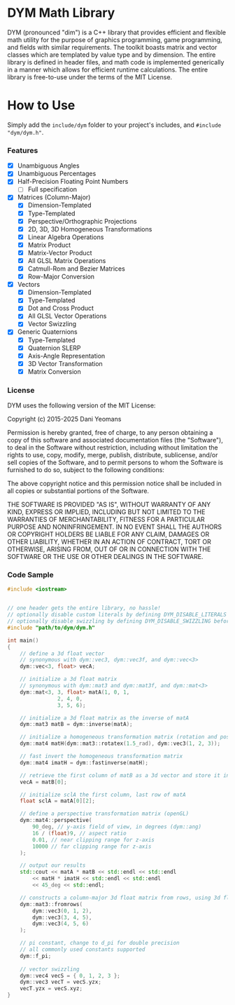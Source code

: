 # DYM Math Library

DYM (pronounced "dim") is a C++ library that provides efficient and flexible math utility for the purpose of graphics programming, game programming, and fields with similar requirements. The toolkit boasts matrix and vector classes which are templated by value type and by dimension. The entire library is defined in header files, and math code is implemented generically in a manner which allows for efficient runtime calculations. The entire library is free-to-use under the terms of the MIT License.

# How to Use

Simply add the `include/dym` folder to your project's includes, and `#include "dym/dym.h"`.

### Features
- [x] Unambiguous Angles
- [x] Unambiguous Percentages
- [x] Half-Precision Floating Point Numbers
  - [ ] Full specification
- [x] Matrices (Column-Major)
  - [x] Dimension-Templated
  - [x] Type-Templated
  - [x] Perspective/Orthographic Projections
  - [x] 2D, 3D, 3D Homogeneous Transformations
  - [x] Linear Algebra Operations
  - [x] Matrix Product
  - [x] Matrix-Vector Product
  - [x] All GLSL Matrix Operations
  - [x] Catmull-Rom and Bezier Matrices
  - [x] Row-Major Conversion
- [x] Vectors
  - [x] Dimension-Templated
  - [x] Type-Templated
  - [x] Dot and Cross Product
  - [x] All GLSL Vector Operations
  - [x] Vector Swizzling
- [x] Generic Quaternions
  - [x] Type-Templated
  - [x] Quaternion SLERP
  - [x] Axis-Angle Representation
  - [x] 3D Vector Transformation
  - [x] Matrix Conversion

### License

DYM uses the following version of the MIT License:

Copyright (c) 2015-2025 Dani Yeomans

Permission is hereby granted, free of charge, to any person obtaining a copy of this software and associated documentation files (the "Software"), to deal in the Software without restriction, including without limitation the rights to use, copy, modify, merge, publish, distribute, sublicense, and/or sell copies of the Software, and to permit persons to whom the Software is furnished to do so, subject to the following conditions:

The above copyright notice and this permission notice shall be included in all copies or substantial portions of the Software.

THE SOFTWARE IS PROVIDED "AS IS", WITHOUT WARRANTY OF ANY KIND, EXPRESS OR IMPLIED, INCLUDING BUT NOT LIMITED TO THE WARRANTIES OF MERCHANTABILITY, FITNESS FOR A PARTICULAR PURPOSE AND NONINFRINGEMENT. IN NO EVENT SHALL THE AUTHORS OR COPYRIGHT HOLDERS BE LIABLE FOR ANY CLAIM, DAMAGES OR OTHER LIABILITY, WHETHER IN AN ACTION OF CONTRACT, TORT OR OTHERWISE, ARISING FROM, OUT OF OR IN CONNECTION WITH THE SOFTWARE OR THE USE OR OTHER DEALINGS IN THE SOFTWARE.

### Code Sample

``` c++
#include <iostream>


// one header gets the entire library, no hassle!
// optionally disable custom literals by defining DYM_DISABLE_LITERALS before including
// optionally disable swizzling by defining DYM_DISABLE_SWIZZLING before including
#include "path/to/dym/dym.h"

int main()
{
	// define a 3d float vector
	// synonymous with dym::vec3, dym::vec3f, and dym::vec<3>
	dym::vec<3, float> vecA;

	// initialize a 3d float matrix
	// synonymous with dym::mat3 and dym::mat3f, and dym::mat<3>
	dym::mat<3, 3, float> matA(1, 0, 1,
				2, 4, 0,
				3, 5, 6);

	// initialize a 3d float matrix as the inverse of matA
	dym::mat3 matB = dym::inverse(matA);

	// initialize a homogeneous transformation matrix (rotation and position)
	dym::mat4 matH(dym::mat3::rotatex(1.5_rad), dym::vec3(1, 2, 3));

	// fast invert the homogeneous transformation matrix
	dym::mat4 imatH = dym::fastinverse(matH);

	// retrieve the first column of matB as a 3d vector and store it in vecA
	vecA = matB[0];

	// initialize sclA the first column, last row of matA
	float sclA = matA[0][2];

	// define a perspective transformation matrix (openGL)
	dym::mat4::perspective(
		90_deg, // y-axis field of view, in degrees (dym::ang)
		16 / (float)9, // aspect ratio
		0.01, // near clipping range for z-axis
		10000 // far clipping range for z-axis
	);

	// output our results
	std::cout << matA * matB << std::endl << std::endl
		<< matH * imatH << std::endl << std::endl
		<< 45_deg << std::endl;

	// constructs a column-major 3d float matrix from rows, using 3d float vectors
	dym::mat3::fromrows(
		dym::vec3(0, 1, 2),
		dym::vec3(3, 4, 5),
		dym::vec3(4, 5, 6)
	);

	// pi constant, change to d_pi for double precision
	// all commonly used constants supported
	dym::f_pi;
	
	// vector swizzling
	dym::vec4 vecS = { 0, 1, 2, 3 };
	dym::vec3 vecT = vecS.yzx;
	vecT.yzx = vecS.xyz;
}

```
